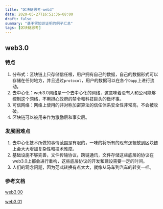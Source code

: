 ```yaml
---
title: "区块链思考-web3"
date: 2020-05-27T16:51:36+08:00
draft: false
summary: "基于零知识证明的例子汇总"
tags: [区块链思考]
---
```


## web3.0

### 特点

1. 分布式：区块链上只存储信任根，用户拥有自己的数据，自己的数据形式可以存储在任何地方，并且通过`protocol`，用户的数据可以在各个`Dapp`上进行流动。
2. 去中心化：web3.0网络是一个去中心化的网络，这意味着没有人和公司能够控制这个网络，不用担心政府的禁令和科技巨头的做坏事。
3. 可信网络：网络上使用的非对称加密算法的信任体系安全性非常高，不会被攻破。
4. 区块链可以被用来作为激励层和事实层。



### 发展困难点

1. 去中心化技术所做的事情范围是有限的，一味的将所有的现有逻辑放到区块链上会大大增加复杂性和技术难度。
2. 基础设施不够完善，文件传输协议，跨链通讯，文件存储这些底层的协议在web3.0上都会进行重构，这些底层协议的开发和建设需要一定的时间。
3. 人们的观念问题，因为范式转换有点太大，就像从马车到汽车的转变一样。



### 参考文档

[web3.00](https://mp.weixin.qq.com/s?__biz=MzU5ODYzMDEzNQ==&mid=2247484634&idx=1&sn=7d1d51171f6a9b9b7600797452d2b98b&chksm=fe400f42c937865484a7fbeb394243177582a55c4474ed105150a018ac66e6e922685b157b72&token=2134155567&lang=zh_CN&scene=21#wechat_redirect)

[web3.01](https://mp.weixin.qq.com/s?__biz=MzU5ODYzMDEzNQ==&mid=2247484474&idx=1&sn=d6283b438b5cf9d793258a93f95a94a3&chksm=fe400fa2c93786b4bbcfdaadd366468f867de1b9f883d0cb0c2b466357c8c215d91f2b7da9ff&token=177029297&lang=zh_CN&scene=21#wechat_redirect)

